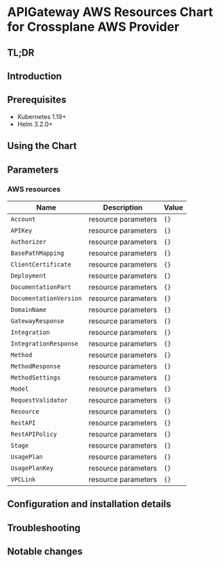 <!--- app-name: Apache -->

# APIGateway AWS Resources Chart for Crossplane AWS Provider

## TL;DR

## Introduction

## Prerequisites

- Kubernetes 1.19+
- Helm 3.2.0+

## Using the Chart

## Parameters

### AWS resources

| Name                   | Description         | Value |
| ---------------------- | ------------------- | ----- |
| `Account`              | resource parameters | `{}`  |
| `APIKey`               | resource parameters | `{}`  |
| `Authorizer`           | resource parameters | `{}`  |
| `BasePathMapping`      | resource parameters | `{}`  |
| `ClientCertificate`    | resource parameters | `{}`  |
| `Deployment`           | resource parameters | `{}`  |
| `DocumentationPart`    | resource parameters | `{}`  |
| `DocumentationVersion` | resource parameters | `{}`  |
| `DomainName`           | resource parameters | `{}`  |
| `GatewayResponse`      | resource parameters | `{}`  |
| `Integration`          | resource parameters | `{}`  |
| `IntegrationResponse`  | resource parameters | `{}`  |
| `Method`               | resource parameters | `{}`  |
| `MethodResponse`       | resource parameters | `{}`  |
| `MethodSettings`       | resource parameters | `{}`  |
| `Model`                | resource parameters | `{}`  |
| `RequestValidator`     | resource parameters | `{}`  |
| `Resource`             | resource parameters | `{}`  |
| `RestAPI`              | resource parameters | `{}`  |
| `RestAPIPolicy`        | resource parameters | `{}`  |
| `Stage`                | resource parameters | `{}`  |
| `UsagePlan`            | resource parameters | `{}`  |
| `UsagePlanKey`         | resource parameters | `{}`  |
| `VPCLink`              | resource parameters | `{}`  |


## Configuration and installation details


## Troubleshooting


## Notable changes
